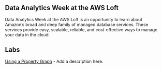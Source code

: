 ## Data Analytics Week at the AWS Loft

Data Analytics Week at the AWS Loft is an opportunity to learn about Amazon’s broad and deep family of managed database services. These services provide easy, scalable, reliable, and cost-effective ways to manage your data in the cloud.

## Labs

[Using a Property Graph](https://github.com/paulfryer/neptune-developer-workshop/blob/master/Labs/Airports/README.md) - 
Add a description here.
